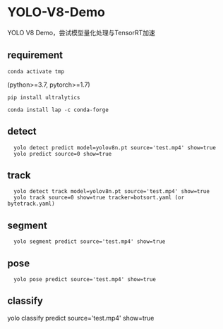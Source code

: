 # YOLO-V8-Demo
YOLO V8 Demo，尝试模型量化处理与TensorRT加速
## requirement
    conda activate tmp
(python>=3.7, pytorch>=1.7)

    pip install ultralytics

    conda install lap -c conda-forge

## detect
      yolo detect predict model=yolov8n.pt source='test.mp4' show=true  
      yolo predict source=0 show=true

## track
      yolo detect track model=yolov8n.pt source='test.mp4' show=true  
      yolo track source=0 show=true tracker=botsort.yaml (or bytetrack.yaml)

## segment
      yolo segment predict source='test.mp4' show=true

## pose
      yolo pose predict source='test.mp4' show=true

## classify
  yolo classify predict source='test.mp4' show=true
